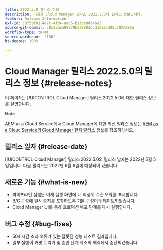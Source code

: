 ```yaml
---
title: 2022.5.0 릴리스 정보
description: 다음은 Cloud Manager 릴리스 2022.5.0의 릴리스 정보입니다.
feature: Release Information
exl-id: c8759f81-4a7c-4f3e-aac6-b1bde8dd46a3
source-git-commit: c0c25ada09879b850883dcd1e53ad05c7087a80a
workflow-type: tm+mt
source-wordcount: '138'
ht-degree: 100%

---
```


# Cloud Manager 릴리스 2022.5.0의 릴리스 정보 {#release-notes}

이 페이지는 [!UICONTROL Cloud Manager] 릴리스 2022.5.0에 대한 릴리스 정보를 설명합니다.

>[!NOTE]
>
>AEM as a Cloud Service에서 Cloud Manager에 대한 최신 릴리스 정보는 [AEM as a Cloud Service의 Cloud Manager 현재 릴리스 정보](https://experienceleague.adobe.com/docs/experience-manager-cloud-service/content/implementing/using-cloud-manager/release-notes-cloud-manager/release-notes-cm-current.html)를 참조하십시오.

## 릴리스 일자 {#release-date}

[!UICONTROL Cloud Manager] 릴리스 2022.5.0의 릴리스 날짜는 2022년 5월 5일입니다. 다음 릴리스는 2022년 6월 9일에 예정되어 있습니다.

## 새로운 기능 {#what-is-new}

* 파이프라인 실행은 이제 실행 화면에 UI 최상위 수준 오류를 표시합니다.
* B/G 구성에 일시 중지를 포함하도록 기본 구성이 업데이트되었습니다.
* Cloud Manager UI를 통해 프로덕션 배포 단계를 다시 실행합니다.

## 버그 수정 {#bug-fixes}

* 504 시간 초과 오류가 있는 잘못된 성능 테스트 결과입니다.
* 일부 실행이 커밋 트리거 및 승인 단계 취소의 맥락에서 중단되었습니다.
